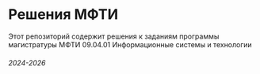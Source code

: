 # Решения МФТИ

Этот репозиторий содержит решения к заданиям программы магистратуры МФТИ 09.04.01 Информационные системы и технологии

###### 2024-2026
